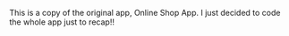 This is a copy of the original app, Online Shop App. I just decided to code the whole app just to recap!!

